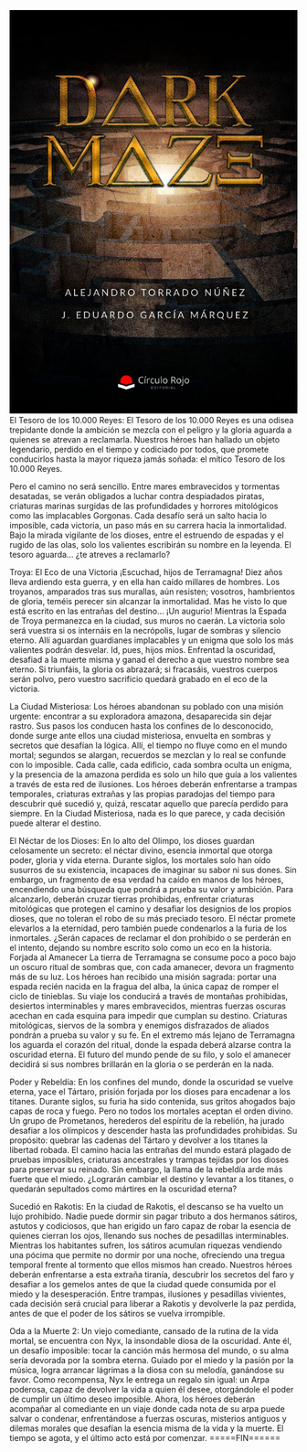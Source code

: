 ![DARK-MAZE](portada.jpg)
El Tesoro de los 10.000 Reyes:
El Tesoro de los 10.000 Reyes es una odisea trepidante donde la ambición se mezcla con el peligro y la gloria aguarda a quienes se atrevan a reclamarla. Nuestros héroes han hallado un objeto legendario, perdido en el tiempo y codiciado por todos, que promete conducirlos hasta la mayor riqueza jamás soñada: el mítico Tesoro de los 10.000 Reyes.

Pero el camino no será sencillo. Entre mares embravecidos y tormentas desatadas, se verán obligados a luchar contra despiadados piratas, criaturas marinas surgidas de las profundidades y horrores mitológicos como las implacables Gorgonas. Cada desafío será un salto hacia lo
imposible, cada victoria, un paso más en su carrera hacia la inmortalidad. Bajo la mirada vigilante de los dioses, entre el estruendo de espadas y el rugido de las olas, solo los valientes escribirán su nombre en la leyenda. El tesoro aguarda… ¿te atreves a
reclamarlo?

Troya: El Eco de una Victoria
¡Escuchad, hijos de Terramagna! Diez años lleva ardiendo esta guerra, y en ella han caído millares de hombres. Los troyanos, amparados tras sus murallas, aún resisten; vosotros, hambrientos de gloria, teméis perecer sin alcanzar la inmortalidad. Mas he visto lo que está escrito en las entrañas del destino…
¡Un augurio! Mientras la Espada de Troya permanezca en la ciudad, sus muros no caerán. La victoria solo será vuestra si os internáis en la necrópolis, lugar de sombras y silencio eterno. Allí aguardan guardianes implacables y un enigma que solo los más valientes podrán desvelar. Id, pues, hijos míos. Enfrentad la oscuridad, desafiad a la muerte misma y ganad el derecho a que vuestro nombre sea eterno. Si triunfáis, la gloria os abrazará; si fracasáis, vuestros cuerpos
serán polvo, pero vuestro sacrificio quedará grabado en el eco de la victoria.

La Ciudad Misteriosa:
Los héroes abandonan su poblado con una misión urgente: encontrar a su exploradora amazona, desaparecida sin dejar rastro. Sus pasos los conducen hasta los confines de lo desconocido, donde surge ante ellos una ciudad misteriosa, envuelta en sombras y secretos que desafían la lógica. Allí, el tiempo no fluye como en el mundo mortal; segundos se alargan, recuerdos se mezclan y lo real se confunde con lo imposible. Cada calle, cada edificio, cada sombra oculta un enigma, y la presencia de la amazona perdida es solo un hilo que guía a los valientes a través de esta red de ilusiones.
Los héroes deberán enfrentarse a trampas temporales, criaturas extrañas y las propias paradojas del tiempo para descubrir qué sucedió y, quizá, rescatar aquello que parecía perdido para siempre. En la Ciudad Misteriosa, nada es lo que parece, y cada decisión puede alterar el destino.

El Néctar de los Dioses: 
En lo alto del Olimpo, los dioses guardan celosamente un secreto: el néctar divino, esencia inmortal que otorga poder, gloria y vida eterna. Durante siglos, los mortales solo han oído susurros de su existencia, incapaces de imaginar su sabor ni sus dones. Sin embargo, un fragmento de esa verdad ha caído en manos de los héroes, encendiendo una búsqueda que pondrá a prueba su valor y ambición.
Para alcanzarlo, deberán cruzar tierras prohibidas, enfrentar criaturas mitológicas que protegen el camino y desafiar los designios de los propios dioses, que no toleran el robo de su más preciado tesoro. El néctar promete elevarlos a la eternidad, pero también puede condenarlos a la furia de los inmortales.
¿Serán capaces de reclamar el don prohibido o se perderán en el intento, dejando su nombre escrito solo como un eco en la historia.
Forjada al Amanecer La tierra de Terramagna se consume poco a poco bajo un oscuro ritual de sombras que, con cada amanecer, devora un fragmento más de su luz. Los héroes han recibido una misión sagrada: portar una espada recién nacida en la fragua del alba, la única capaz de romper el ciclo de tinieblas. Su viaje los conducirá a través de montañas prohibidas, desiertos interminables y mares embravecidos, mientras fuerzas oscuras acechan en cada esquina para impedir que cumplan su destino. Criaturas mitológicas, siervos de la sombra y enemigos disfrazados de aliados pondrán a prueba su valor y su fe.
En el extremo más lejano de Terramagna los aguarda el corazón del ritual, donde la espada deberá alzarse contra la oscuridad eterna. El futuro del mundo pende de su filo, y solo el amanecer decidirá si sus nombres brillarán en la gloria o se perderán en la nada. 

Poder y Rebeldía:
En los confines del mundo, donde la oscuridad se vuelve eterna, yace el Tártaro, prisión forjada por los dioses para encadenar a los titanes. Durante siglos, su furia ha sido contenida, sus gritos ahogados bajo capas de roca y fuego. Pero no todos los mortales aceptan el orden divino.
Un grupo de Prometanos, herederos del espíritu de la rebelión, ha jurado desafiar a los olímpicos y descender hasta las profundidades prohibidas. Su propósito: quebrar las cadenas del Tártaro y devolver a los titanes la libertad robada. El camino hacia las entrañas del mundo estará plagado de pruebas imposibles, criaturas ancestrales y trampas tejidas por los dioses para preservar su reinado. Sin embargo, la llama
de la rebeldía arde más fuerte que el miedo. ¿Lograrán cambiar el destino y levantar a los titanes, o quedarán sepultados como mártires en la oscuridad eterna?

Sucedió en Rakotis:
En la ciudad de Rakotis, el descanso se ha vuelto un lujo prohibido. Nadie puede dormir sin pagar tributo a dos hermanos sátiros, astutos y codiciosos, que han erigido un faro capaz de robar la esencia de quienes cierran los ojos, llenando sus noches de pesadillas interminables. Mientras los habitantes sufren, los sátiros acumulan riquezas vendiendo una pócima que permite no dormir por una noche, ofreciendo una tregua temporal frente al tormento que ellos
mismos han creado. Nuestros héroes deberán enfrentarse a esta extraña tiranía, descubrir los secretos del faro y desafiar a los gemelos antes de que la ciudad quede consumida por el miedo y la desesperación. Entre trampas, ilusiones y pesadillas vivientes, cada decisión será crucial para liberar a Rakotis y devolverle la paz perdida, antes de que el poder de los sátiros se vuelva irrompible.

Oda a la Muerte 2:
Un viejo comediante, cansado de la rutina de la vida mortal, se encuentra con Nyx, la insondable diosa de la oscuridad. Ante él, un desafío imposible: tocar la canción más hermosa del mundo, o su alma sería devorada por la sombra eterna. Guiado por el miedo y la pasión por la música, logra arrancar lágrimas a la diosa con su melodía, ganándose su favor. Como recompensa, Nyx le entrega un regalo sin igual: un Arpa poderosa, capaz de devolver la vida a quien él desee, otorgándole el poder de cumplir un último deseo imposible.
Ahora, los héroes deberán acompañar al comediante en un viaje donde cada nota de su arpa puede salvar o condenar, enfrentándose a fuerzas oscuras, misterios antiguos y dilemas morales que desafían la esencia misma de la vida y la muerte. El tiempo se agota, y el último acto está por comenzar.
=====FIN======
